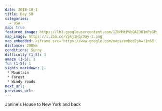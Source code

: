 ```yaml
---
date: 2018-10-1
title: Day 58
categories:
  - USA
map: true
featured_image: https://lh3.googleusercontent.com/1ZbMMtPVbQAC3O1mPeGPyKilHtBvr2BvXtuOTzjeHVzlGdKlCsvxss_kanR2ylTPKBDTh4GFvcmQoEmtvfi0ZL6pI9nwNEYRCUqc_rhBWjW_0JpN8GVFX3mh5BAuJX8643xr-iVFDke6-Bm-WyocILhdKo3MjNbIJrZIKclRJM_hxdmuYVbcXePLpvXCMHhULKLZmSTzKiJuw8ElpgRgvJZrtkP100hCUy0Tlmue3uCYZv9IZYl22WDK_QoDyqWDV-K2lm9uu4pnUvip5PAVSltQGcnPWiIp7w_nK6nlr5dN6MsF7URza9vi0r6KcAJ2wAjpwZmoHOCzrzFX5n1ri3yuOHHC9GeKTdkrS8h2FESrmplE8yyI89P-sSTt6npC8UaTPNymWWrU4Pdh3vMeMvAFPduaCDcQUoS_7a51AuTMxJ6OsPO2B2hfM2A4iHExFC7o4gKqNTwQTcuS7dH86W0w3DP7wiHQtUYhjaxFdlueBtyI3A6MrIus2WjJAaOTWjyJh81Si-Qpsufz89eWNJkto2QZzuphODHh1X6UhfJeRko0ZVNpm0peP3X6o6C2RF1cuBSAhcwv77-pdbHCS5BsPPGyT7VuleH-ah7KAC_YcmQEbpHq0N1HuYpdvADK3OzJlV57wt1C3f9kpaa4GpllzYNTOTWkCjRQFqRjA8OliGyA=w1631-h1145-no
map_image: https://i.ibb.co/Vpkj1Hq/Day-2.png
map_embedded: <iframe src="https://www.google.com/maps/embed?pb=!1m68!1m12!1m3!1d385968.38866597303!2d-73.85626927287744!3d40.90745630767024!2m3!1f0!2f0!3f0!3m2!1i1024!2i768!4f13.1!4m53!3e0!4m5!1s0x89e87460a6f831db%3A0x40f9029978d74083!2sMilford%2C%20CT%2C%20USA!3m2!1d41.230697899999996!2d-73.064036!4m5!1s0x89c2590162907fc7%3A0xe0bcd56532f8916d!2sGrand%20Central%20Station%2C%20East%2041st%20Street%2C%20New%20York%2C%20NY%2C%20USA!3m2!1d40.750912199999995!2d-73.977026!4m5!1s0x89c25a137caafabf%3A0x8d78325cd63cf060!2sStaten%20Island%20Ferry%2C%20South%20Street%2C%20New%20York%2C%20NY%2C%20USA!3m2!1d40.7013706!2d-74.01336909999999!4m4!2s40.62885%2C-74.0799417!3m2!1d40.62885!2d-74.07994169999999!4m5!1s0x89c25a19881b83fb%3A0x979b0a4fe0492ce6!2sWorld%20Trade%20Center%2C%20Manhattan%2C%20New%20York%2C%20NY%2C%20USA!3m2!1d40.711801099999995!2d-74.0131196!4m5!1s0x89c25a2343ce7b2b%3A0x2526ddba7abd465c!2sBrooklyn%20Bridge%2C%20Brooklyn%20Bridge%2C%20New%20York%2C%20NY%2C%20USA!3m2!1d40.7060855!2d-73.9968643!4m4!2s40.663975%2C-73.8373028!3m2!1d40.663975!2d-73.8373028!4m5!1s0x89c25fa191b4692b%3A0xe573e64fb17e324a!2sJackson%20Heights%2C%20Queens%2C%20NY%2C%20USA!3m2!1d40.7556818!2d-73.8830701!4m5!1s0x89e87460a6f831db%3A0x40f9029978d74083!2sMilford%2C%20CT%2C%20USA!3m2!1d41.230697899999996!2d-73.064036!5e0!3m2!1sen!2sau!4v1577505466903!5m2!1sen!2sau" width="100%" height="500" frameborder="0" style="border:0;" allowfullscreen=""></iframe>
distance: 200km
conditions: Sunny
difficulty (1-5): 1 
amaze (1-5): 1
fun (1-5): 1
sights_markdown: |-
 * Mountain
 * Forest
 * Windy roads
next_url:
previous_url:
---
```

Janine's House to New York and back

